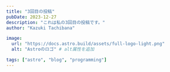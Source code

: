 ```yaml
---
title: "3回目の投稿"
pubDate: 2023-12-27
description: "これは私の3回目の投稿です。"
author: "Kazuki Tachibana"

image:
  url: "https://docs.astro.build/assets/full-logo-light.png"
  alt: "Astroのロゴ" # alt属性を追加

tags: ["astro", "blog", "programming"]
---
```

